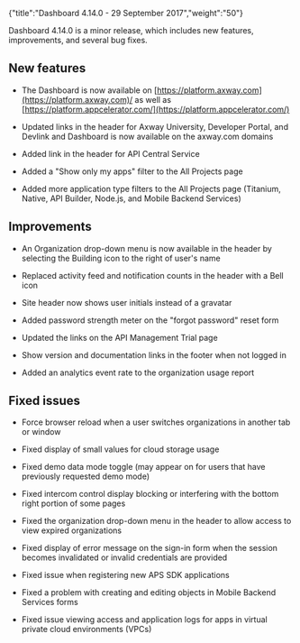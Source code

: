 {"title":"Dashboard 4.14.0 - 29 September 2017","weight":"50"} 

Dashboard 4.14.0 is a minor release, which includes new features, improvements, and several bug fixes.

## New features

*   The Dashboard is now available on [https://platform.axway.com](https://platform.axway.com)/ as well as [https://platform.appcelerator.com/](https://platform.appcelerator.com/)
    
*   Updated links in the header for Axway University, Developer Portal, and Devlink and Dashboard is now available on the axway.com domains
    
*   Added link in the header for API Central Service
    
*   Added a "Show only my apps" filter to the All Projects page
    
*   Added more application type filters to the All Projects page (Titanium, Native, API Builder, Node.js, and Mobile Backend Services)
    

## Improvements

*   An Organization drop-down menu is now available in the header by selecting the Building icon to the right of user's name
    
*   Replaced activity feed and notification counts in the header with a Bell icon
    
*   Site header now shows user initials instead of a gravatar
    
*   Added password strength meter on the "forgot password" reset form
    
*   Updated the links on the API Management Trial page
    
*   Show version and documentation links in the footer when not logged in
    
*   Added an analytics event rate to the organization usage report
    

## Fixed issues

*   Force browser reload when a user switches organizations in another tab or window
    
*   Fixed display of small values for cloud storage usage
    
*   Fixed demo data mode toggle (may appear on for users that have previously requested demo mode)
    
*   Fixed intercom control display blocking or interfering with the bottom right portion of some pages
    
*   Fixed the organization drop-down menu in the header to allow access to view expired organizations
    
*   Fixed display of error message on the sign-in form when the session becomes invalidated or invalid credentials are provided
    
*   Fixed issue when registering new APS SDK applications
    
*   Fixed a problem with creating and editing objects in Mobile Backend Services forms
    
*   Fixed issue viewing access and application logs for apps in virtual private cloud environments (VPCs)